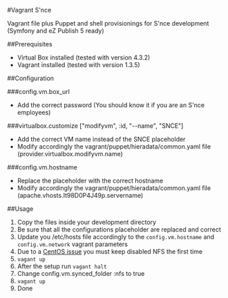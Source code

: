#Vagrant S'nce

Vagrant file plus Puppet and shell provisionings for S'nce development (Symfony and eZ Publish 5 ready)

##Prerequisites
* Virtual Box installed (tested with version 4.3.2)
* Vagrant installed (tested with version 1.3.5)

##Configuration

###config.vm.box_url
* Add the correct password (You should know it if you are an S'nce employees)

###virtualbox.customize ["modifyvm", :id, "--name", "SNCE"]
* Add the correct VM name instead of the SNCE placeholder
* Modify accordingly the vagrant/puppet/hieradata/common.yaml file (provider.virtualbox.modifyvm.name)

###config.vm.hostname
* Replace the placeholder with the correct hostname
* Modify accordingly the vagrant/puppet/hieradata/common.yaml file (apache.vhosts.It98D0P4J49p.servername)

##Usage

1. Copy the files inside your development directory
2. Be sure that all the configurations placeholder are replaced and correct
3. Update you /etc/hosts file accordingly to the ```config.vm.hostname``` and ```config.vm.network``` vagrant parameters
3. Due to a [CentOS issue](https://github.com/puphpet/puphpet/issues/250) you must keep disabled NFS the first time
4. ``` vagant up ```
5. After the setup run ``` vagant halt ```
6. Change config.vm.synced_folder :nfs to true
7. ``` vagant up ```
8. Done

